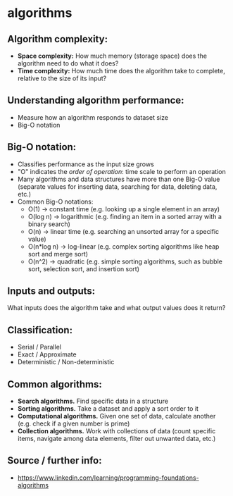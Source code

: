 # algorithms

## Algorithm complexity:

- **Space complexity:** How much memory (storage space) does the algorithm need to do what it does?
- **Time complexity:** How much time does the algorithm take to complete, relative to the size of its input?

## Understanding algorithm performance:

- Measure how an algorithm responds to dataset size
- Big-O notation

## Big-O notation:

- Classifies performance as the input size grows
- "O" indicates the *order of operation*: time scale to perform an operation
- Many algorithms and data structures have more than one Big-O value (separate values for inserting data, searching for data, deleting data, etc.)
- Common Big-O notations:
    - O(1)       -> constant time (e.g. looking up a single element in an array)
    - O(log n)   -> logarithmic (e.g. finding an item in a sorted array with a binary search)
    - O(n)       -> linear time (e.g. searching an unsorted array for a specific value)
    - O(n*log n) -> log-linear (e.g. complex sorting algorithms like heap sort and merge sort)
    - O(n^2)     -> quadratic (e.g. simple sorting algorithms, such as bubble sort, selection sort, and insertion sort)

## Inputs and outputs:

What inputs does the algorithm take and what output values does it return?

## Classification:

- Serial / Parallel
- Exact / Approximate
- Deterministic / Non-deterministic

## Common algorithms:

- **Search algorithms.** Find specific data in a structure
- **Sorting algorithms.** Take a dataset and apply a sort order to it
- **Computational algorithms.** Given one set of data, calculate another (e.g. check if a given number is prime)
- **Collection algorithms.** Work with collections of data (count specific items, navigate among data elements, filter out unwanted data, etc.)

## Source / further info:
- https://www.linkedin.com/learning/programming-foundations-algorithms
